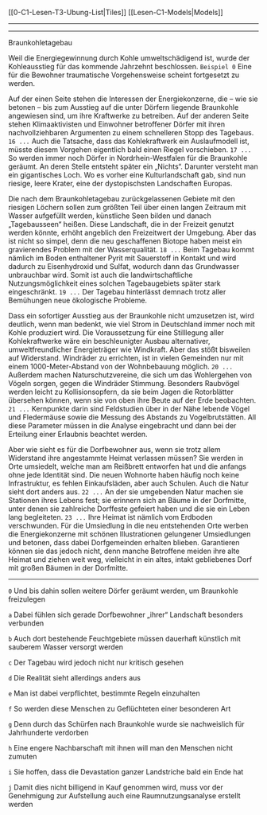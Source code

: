 [[0-C1-Lesen-T3-Ubung-List|Tiles]]
[[Lesen-C1-Models|Models]]

---
---

Braunkohletagebau

Weil die Energiegewinnung durch Kohle umweltschädigend ist, wurde der Kohleausstieg für das kommende Jahrzehnt beschlossen. `Beispiel 0` Eine für die Bewohner traumatische Vorgehensweise scheint fortgesetzt zu werden.

Auf der einen Seite stehen die Interessen der Energiekonzerne, die – wie sie betonen – bis zum Ausstieg auf die unter Dörfern liegende Braunkohle angewiesen sind, um ihre Kraftwerke zu betreiben. Auf der anderen Seite stehen Klimaaktivisten und Einwohner betroffener Dörfer mit ihren nachvollziehbaren Argumenten zu einem schnelleren Stopp des Tagebaus. `16 ...` Auch die Tatsache, dass das Kohlekraftwerk ein Auslaufmodell ist, müsste diesem Vorgehen eigentlich bald einen Riegel vorschieben. `17 ...` So werden immer noch Dörfer in Nordrhein-Westfalen für die Braunkohle geräumt. An deren Stelle entsteht später ein „Nichts“. Darunter versteht man ein gigantisches Loch. Wo es vorher eine Kulturlandschaft gab, sind nun riesige, leere Krater, eine der dystopischsten Landschaften Europas.

Die nach dem Braunkohletagebau zurückgelassenen Gebiete mit den riesigen Löchern sollen zum größten Teil über einen langen Zeitraum mit Wasser aufgefüllt werden, künstliche Seen bilden und danach „Tagebausseen“ heißen. Diese Landschaft, die in der Freizeit genutzt werden könnte, erhöht angeblich den Freizeitwert der Umgebung. Aber das ist nicht so simpel, denn die neu geschaffenen Biotope haben meist ein gravierendes Problem mit der Wasserqualität. `18 ...` Beim Tagebau kommt nämlich im Boden enthaltener Pyrit mit Sauerstoff in Kontakt und wird dadurch zu Eisenhydroxid und Sulfat, wodurch dann das Grundwasser unbrauchbar wird. Somit ist auch die landwirtschaftliche Nutzungsmöglichkeit eines solchen Tagebaugebiets später stark eingeschränkt. `19 ...` Der Tagebau hinterlässt demnach trotz aller Bemühungen neue ökologische Probleme.

Dass ein sofortiger Ausstieg aus der Braunkohle nicht umzusetzen ist, wird deutlich, wenn man bedenkt, wie viel Strom in Deutschland immer noch mit Kohle produziert wird. Die Voraussetzung für eine Stilllegung aller Kohlekraftwerke wäre ein beschleunigter Ausbau alternativer, umweltfreundlicher Energieträger wie Windkraft. Aber das stößt bisweilen auf Widerstand. Windräder zu errichten, ist in vielen Gemeinden nur mit einem 1000-Meter-Abstand von der Wohnbebauung möglich. `20 ...` Außerdem machen Naturschutzvereine, die sich um das Wohlergehen von Vögeln sorgen, gegen die Windräder Stimmung. Besonders Raubvögel werden leicht zu Kollisionsopfern, da sie beim Jagen die Rotorblätter übersehen können, wenn sie von oben ihre Beute auf der Erde beobachten. `21 ...` Kernpunkte darin sind Feldstudien über in der Nähe lebende Vögel und Fledermäuse sowie die Messung des Abstands zu Vogelbrutstätten. All diese Parameter müssen in die Analyse eingebracht und dann bei der Erteilung einer Erlaubnis beachtet werden.

Aber wie sieht es für die Dorfbewohner aus, wenn sie trotz allem Widerstand ihre angestammte Heimat verlassen müssen? Sie werden in Orte umsiedelt, welche man am Reißbrett entworfen hat und die anfangs ohne jede Identität sind. Die neuen Wohnorte haben häufig noch keine Infrastruktur, es fehlen Einkaufsläden, aber auch Schulen. Auch die Natur sieht dort anders aus. `22 ...` An der sie umgebenden Natur machen sie Stationen ihres Lebens fest; sie erinnern sich an Bäume in der Dorfmitte, unter denen sie zahlreiche Dorffeste gefeiert haben und die sie ein Leben lang begleiteten. `23 ...` Ihre Heimat ist nämlich vom Erdboden verschwunden. Für die Umsiedlung in die neu entstehenden Orte werben die Energiekonzerne mit schönen Illustrationen gelungener Umsiedlungen und betonen, dass dabei Dorfgemeinden erhalten blieben. Garantieren können sie das jedoch nicht, denn manche Betroffene meiden ihre alte Heimat und ziehen weit weg, vielleicht in ein altes, intakt gebliebenes Dorf mit großen Bäumen in der Dorfmitte.

---

`0` Und bis dahin sollen weitere Dörfer geräumt werden, um Braunkohle freizulegen

`a` Dabei fühlen sich gerade Dorfbewohner „ihrer“ Landschaft besonders verbunden

`b` Auch dort bestehende Feuchtgebiete müssen dauerhaft künstlich mit sauberem Wasser versorgt werden

`c` Der Tagebau wird jedoch nicht nur kritisch gesehen

`d` Die Realität sieht allerdings anders aus

`e` Man ist dabei verpflichtet, bestimmte Regeln einzuhalten

`f` So werden diese Menschen zu Geflüchteten einer besonderen Art

`g` Denn durch das Schürfen nach Braunkohle wurde sie nachweislich für Jahrhunderte verdorben

`h` Eine engere Nachbarschaft mit ihnen will man den Menschen nicht zumuten

`i` Sie hoffen, dass die Devastation ganzer Landstriche bald ein Ende hat

`j` Damit dies nicht billigend in Kauf genommen wird, muss vor der Genehmigung zur Aufstellung auch eine Raumnutzungsanalyse erstellt werden